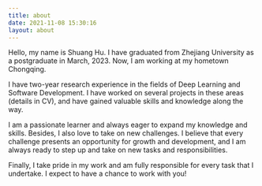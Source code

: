 ```yaml
---
title: about
date: 2021-11-08 15:30:16
layout: about
---
```


Hello, my name is Shuang Hu. I have graduated from Zhejiang University as a postgraduate in March, 2023. Now, I am working at my hometown Chongqing.

I have two-year research experience in the fields of Deep Learning and Software Development. I have worked on several projects in these areas (details in CV), and have gained valuable skills and knowledge along the way.

I am a passionate learner and always eager to expand my knowledge and skills. Besides, I also love to take on new challenges. I believe that every challenge presents an opportunity for growth and development, and I am always ready to step up and take on new tasks and responsibilities.

Finally, I take pride in my work and am fully responsible for every task that I undertake. I expect to have a chance to work with you!


